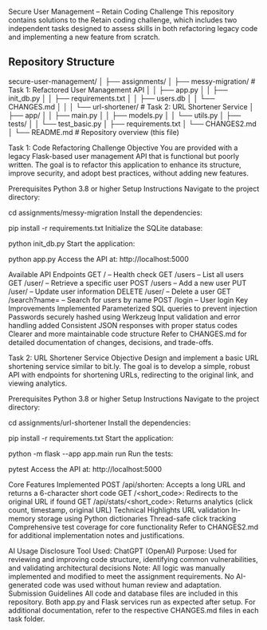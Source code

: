 Secure User Management – Retain Coding Challenge
This repository contains solutions to the Retain coding challenge, which includes two independent tasks designed to assess skills in both refactoring legacy code and implementing a new feature from scratch.

## Repository Structure

secure-user-management/
│
├── assignments/
│ ├── messy-migration/ # Task 1: Refactored User Management API
│ │ ├── app.py
│ │ ├── init_db.py
│ │ ├── requirements.txt
│ │ ├── users.db
│ │ └── CHANGES.md
│ │
│ └── url-shortener/ # Task 2: URL Shortener Service
│ ├── app/
│ │ ├── main.py
│ │ ├── models.py
│ │ └── utils.py
│ ├── tests/
│ │ └── test_basic.py
│ ├── requirements.txt
│ └── CHANGES2.md
│
└── README.md # Repository overview (this file)

Task 1: Code Refactoring Challenge
Objective
You are provided with a legacy Flask-based user management API that is functional but poorly written. The goal is to refactor this application to enhance its structure, improve security, and adopt best practices, without adding new features.

Prerequisites
Python 3.8 or higher
Setup Instructions
Navigate to the project directory:

cd assignments/messy-migration
Install the dependencies:

pip install -r requirements.txt
Initialize the SQLite database:

python init_db.py
Start the application:

python app.py
Access the API at: http://localhost:5000

Available API Endpoints
GET / – Health check
GET /users – List all users
GET /user/<id> – Retrieve a specific user
POST /users – Add a new user
PUT /user/<id> – Update user information
DELETE /user/<id> – Delete a user
GET /search?name=<name> – Search for users by name
POST /login – User login
Key Improvements Implemented
Parameterized SQL queries to prevent injection
Passwords securely hashed using Werkzeug
Input validation and error handling added
Consistent JSON responses with proper status codes
Clearer and more maintainable code structure
Refer to CHANGES.md for detailed documentation of changes, decisions, and trade-offs.

Task 2: URL Shortener Service
Objective
Design and implement a basic URL shortening service similar to bit.ly. The goal is to develop a simple, robust API with endpoints for shortening URLs, redirecting to the original link, and viewing analytics.

Prerequisites
Python 3.8 or higher
Setup Instructions
Navigate to the project directory:

cd assignments/url-shortener
Install the dependencies:

pip install -r requirements.txt
Start the application:

python -m flask --app app.main run
Run the tests:

pytest
Access the API at: http://localhost:5000

Core Features Implemented
POST /api/shorten: Accepts a long URL and returns a 6-character short code
GET /<short_code>: Redirects to the original URL if found
GET /api/stats/<short_code>: Returns analytics (click count, timestamp, original URL)
Technical Highlights
URL validation
In-memory storage using Python dictionaries
Thread-safe click tracking
Comprehensive test coverage for core functionality
Refer to CHANGES2.md for additional implementation notes and justifications.

AI Usage Disclosure
Tool Used: ChatGPT (OpenAI)
Purpose: Used for reviewing and improving code structure, identifying common vulnerabilities, and validating architectural decisions
Note: All logic was manually implemented and modified to meet the assignment requirements. No AI-generated code was used without human review and adaptation.
Submission Guidelines
All code and database files are included in this repository.
Both app.py and Flask services run as expected after setup.
For additional documentation, refer to the respective CHANGES.md files in each task folder.

